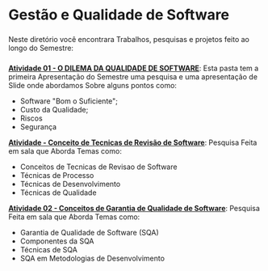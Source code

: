 <h1 align="left">Gestão e Qualidade de Software</h1>

###

<p align="left">Neste diretório você encontrara Trabalhos, pesquisas e projetos feito ao longo do Semestre:</p>

###
**[Atividade 01 - O DILEMA DA QUALIDADE DE SOFTWARE](https://github.com/Geo0703/Faculdade/tree/main/Gestão%20e%20Qualidade%20de%20Software/Atividade%2001%20-%20O%20DILEMA%20DA%20QUALIDADE%20DE%20SOFTWARE)**: Esta pasta tem a primeira Apresentação do Semestre uma pesquisa e uma apresentação de Slide onde abordamos Sobre alguns pontos como:
   * Software "Bom o Suficiente";
   * Custo da Qualidade;
   * Riscos
   * Segurança

**[Atividade - Conceito de Tecnicas de Revisão de Software](https://github.com/Geo0703/Faculdade/tree/main/Gestão%20e%20Qualidade%20de%20Software/Atividade%20-%20Conceito%20de%20Tecnicas%20de%20Revisão%20de%20Software)**: Pesquisa Feita em sala que Aborda Temas como:
* Conceitos de Tecnicas de Revisao de Software
* Técnicas de Processo
* Técnicas de Desenvolvimento
* Técnicas de Qualidade

**[ Atividade 02 - Conceitos de Garantia de Qualidade de Software](https://github.com/Geo0703/Faculdade/tree/main/Gestão%20e%20Qualidade%20de%20Software/Atividade%2002%20-%20Conceitos%20de%20Garantia%20de%20Qualidade%20de%20Software)**:  Pesquisa Feita em sala que Aborda Temas como:
 * Garantia de Qualidade de Software (SQA)
 * Componentes da SQA
 * Técnicas de SQA
 * SQA em Metodologias de Desenvolvimento
